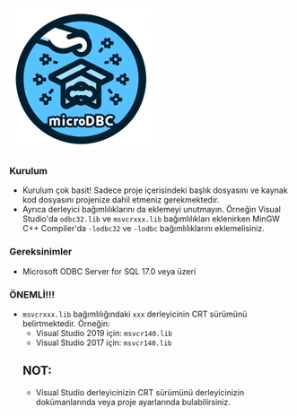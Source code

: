 ![logo](image.png)

### Kurulum
  * Kurulum çok basit! Sadece proje içerisindeki başlık dosyasını ve kaynak kod dosyasını projenize dahil etmeniz gerekmektedir.
  * Ayrıca derleyici bağımlılıklarını da eklemeyi unutmayın. Örneğin Visual Studio'da `odbc32.lib` ve `msvcrxxx.lib` bağımlılıkları eklenirken MinGW C++ Compiler'da `-lodbc32` ve `-lodbc` bağımlılıklarını eklemelisiniz.

### Gereksinimler
  * Microsoft ODBC Server for SQL 17.0 veya üzeri

### ÖNEMLİ!!!
  * `msvcrxxx.lib` bağımlılığındaki `xxx` derleyicinin CRT sürümünü belirtmektedir. Örneğin:
     * Visual Studio 2019 için: `msvcr140.lib`
     * Visual Studio 2017 için: `msvcr140.lib`
    ## NOT:
       * Visual Studio derleyicinizin CRT sürümünü derleyicinizin dokümanlarında veya proje ayarlarında bulabilirsiniz.
